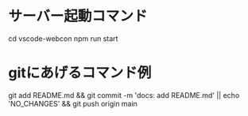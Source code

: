 # サーバー起動コマンド
cd vscode-webcon
npm run start

# gitにあげるコマンド例
git add README.md && git commit -m 'docs: add README.md' || echo 'NO_CHANGES' && git push origin main